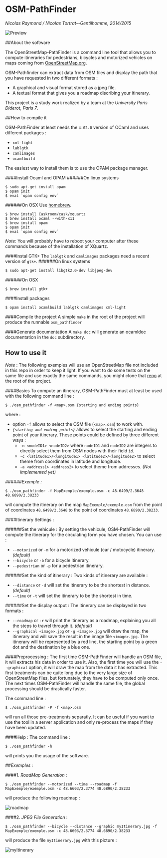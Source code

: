 OSM-PathFinder
==============
_Nicolas Raymond / Nicolas Tortrat--Gentilhomme, 2014/2015_

![Preview](/images/Preview.jpg)


##About the software

The OpenStreetMap-PathFinder is a command line tool that allows you to compute itineraries
for pedestrians, bicycles and motorized vehicles on maps coming from
[OpenStreetMap.org](https://www.openstreetmap.org/).

OSM-Pathfinder can extract data from OSM files and display the path that you have requested
in two different formats :
 - A graphical and visual format stored as a jpeg file.
 - A textual format that gives you a roadmap discribing your itinerary.

This project is a study work realized by a team at the _University Paris Diderot, Paris 7_.


##How to compile it

OSM-PathFinder at least needs the `4.02.0` version of OCaml and uses different packages :
 - `xml-light`
 - `lablgtk`
 - `camlimages` 
 - `ocamlbuild`

The easiest way to install them is to use the OPAM package manager.

####Install Ocaml and OPAM
######On linux systems
```
$ sudo apt-get install opam
$ opam init
$ eval `opam config env`
```
######On OSX
Use [homebrew](http://brew.sh/).
```
$ brew install Caskroom/cask/xquartz
$ brew install ocaml --with-x11
$ brew install opam
$ opam init
$ eval `opam config env`
```
*_Note_*: You will probably have to reboot your computer after these commands
because of the installation of XQuartz.

####Instal GTK+
The `lablgtk` and `camlimages` packages need a recent version of `gtk+`.
######On linux systems
```
$ sudo apt-get install libgtk2.0-dev libjpeg-dev
```
######On OSX
```
$ brew install gtk+
```


####Install packages
```
$ opam install ocamlbuild lablgtk camlimages xml-light
```

####Compile the project
A simple ` make ` in the root of the project will produce the runnable `osm_pathfinder`

####Generate documentation
A ` make doc ` will generate an ocamldoc documentation in the `doc` subdirectory.


## How to use it

*_Note_* : The following exemples will use an OpenStreetMap file not included in this repo in order to keep
it light. If you want to do some tests on the same file and use exactly the same commands, you might
clone that [repo](https://github.com/PixelSpirit/MapExemple) at the root of the project.

####Basics
To compute an itinerary, OSM-PathFinder must at least be used with the following command line :
```
$ ./osm_pathfinder -f <map>.osm {starting and ending points}
```
where :
 - option `-f` allows to select the OSM file (`<map>.osm`) to work with.
 - _`{starting and ending points}`_ allows to select the starting and ending point of your itinerary.
   These points could be defined by three different ways :
   - `-n <nodeID1> <nodeID2>` where `nodeID1` and `nodeID2` are integers to directly select them from
     OSM nodes with their field `id`.
   - `-c <latitude1>/<longitude1> <latitude2>/<longitude2>` to select theme from coordinates in latitude
     and longitude.
   - `-a <address1> <address2>` to select theme from addresses. _(Not implemented yet)_

######_Exemple :_
```
$ ./osm_pathfinder -f MapExemple/exemple.osm -c 48.6499/2.3648 48.6890/2.38233
```
will compute the itinerary on the map `MapExemple/exemple.osm` from the point of coordinates `48.6499/2.3648`
to the point of coordinates `48.6890/2.38233`.

####Itinerary Settings :

######Set the vehicule :
By setting the vehicule, OSM-PathFinder will compute the itinerary for the circulating form
you have chosen.
You can use :
 - `--motorized` or `-m` for a motorized vehicule (car / motocycle) itinerary. _(default)_
 - `--bicycle` or `-b` for a bicycle itinerary.
 - `--pedestrian` or `-p` for a pedestrian itinerary.
 
 
######Set the kind of itinerary :
Two kinds of itinerary are available :
 - `--distance` or `-d` will set the itinerary to be the shortest in distance. _(default)_
 - `--time` or `-t` will set the itinerary to be the shortest in time.

######Set the display output :
The itinerary can be displayed in two formats :
 - `--roadmap` or `-r` will print the itinerary as a roadmap, explaining you all the steps
   to travrel through it. _(default)_
 - `--graphical <image>.jpg` or `-g <image>.jpg` will draw the map, the itinerary and
   will save the result in the image file `<image>.jpg`. The itinerary will be represented
   by a red line, the starting point by a green dot and the destination by a blue one. 


####Preprocessing :
The first time OSM-PathFinder will handle an OSM file, it will extracts his data in order
to use it. Also, the first time you will use the `--graphical` option, it will draw the
map from the data it has extracted.
This first treatments can be quite long due to the very large size of OpenStreetMap files,
but fortunately, they have to be computed only once. The next times OSM-PathFinder will
handle the same file, the global processing should be drastically faster.

The command line :
```
$ ./osm_pathfinder -P -f <map>.osm
```
will run all those pre-treatments separatly. It can be useful if you want to use the tool in a server
application and only re-process the maps if they have been updated.

####Help :
The command line :
```
$ ./osm_pathfinder -h
```
will prints you the usage of the software.


##_Exemples :_

####1. _RoadMap Generation_ :
```
$ ./osm_pathfinder --motorized --time --roadmap -f MapExemple/exemple.osm -c 48.6603/2.3774 48.6890/2.38233
```
will produce the following roadmap :

![roadmap](/images/roadmap.png)

####2. _JPEG File Generation_ :
```
$ ./osm_pathfinder --bicycle --distance --graphic myItinerary.jpg -f MapExemple/exemple.osm -c 48.6603/2.3774 48.6890/2.38233
```
will produce the file `myItinerary.jpg` with this picture :

![myItinerary](/images/myItinerary.jpg)



 


